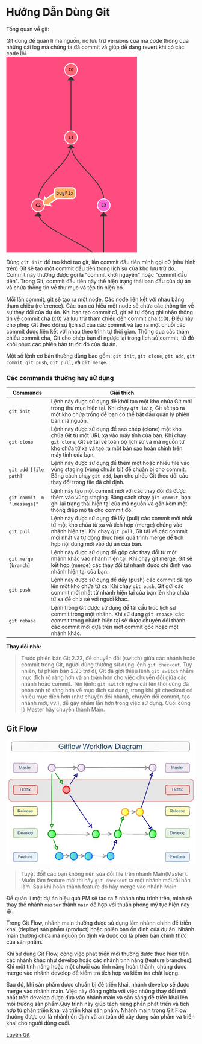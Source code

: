 # Hướng Dẫn Dùng Git

Tổng quan về git:  

Git dùng để quản lí mã nguồn, nó lưu trữ versions của mã code thông qua những cái log mà chúng ta đã commit và giúp dễ dàng revert khi có các code lỗi.  
![alt text](./img/git.png)  

Dùng `git init` để tạo khởi tạo git, lần commit đầu tiên mình gọi c0 (như hình trên) Git sẽ tạo một commit đầu tiên trong lịch sử của kho lưu trữ đó. Commit này thường được gọi là "commit khởi nguyên" hoặc "commit đầu tiên". Trong Git, commit đầu tiên này thể hiện trạng thái ban đầu của dự án và chứa thông tin về thư mục và tệp tin hiện có. 

Mỗi lần commit, git sẽ tạo ra một node. Các node liên kết với nhau bằng tham chiếu (reference). Các bạn cứ hiểu một node sẽ chứa các thông tin về sự thay đổi của dự án. Khi bạn tạo commit c1, git sẽ tự động ghi nhận thông tin về commit cha (c0) và lưu trữ tham chiếu đến commit cha (c0). Điều này cho phép Git theo dõi sự lịch sử của các commit và tạo ra một chuỗi các commit được liên kết với nhau theo trình tự thời gian. Thông qua các tham chiếu commit cha, Git cho phép bạn đi ngược lại trong lịch sử commit, từ đó khôi phục các phiên bản trước đó của dự án.  

Một số lệnh cơ bản thường dùng bao gồm: `git init`, `git clone`, `git add`, `git commit`, `git push`, `git pull`, và `git merge`. 

### Các commands thường hay sử dụng

| Commands | Giải thích |
| --- | --- |
| `git init` | Lệnh này được sử dụng để khởi tạo một kho chứa Git mới trong thư mục hiện tại. Khi chạy `git init`, Git sẽ tạo ra một kho chứa trống để bạn có thể bắt đầu quản lý phiên bản mã nguồn. |
| `git clone` | Lệnh này được sử dụng để sao chép (clone) một kho chứa Git từ một URL xa vào máy tính của bạn. Khi chạy `git clone`, Git sẽ tải về toàn bộ lịch sử và mã nguồn từ kho chứa từ xa và tạo ra một bản sao hoàn chỉnh trên máy tính của bạn. |
| `git add [file path]` | Lệnh này được sử dụng để thêm một hoặc nhiều file vào vùng staging (vùng chuẩn bị) để chuẩn bị cho commit. Bằng cách chạy `git add`, bạn cho phép Git theo dõi các thay đổi trong file đã chỉ định. |
| `git commit -m "[message]"` | Lệnh này tạo một commit mới với các thay đổi đã được thêm vào vùng staging. Bằng cách chạy `git commit`, bạn ghi lại trạng thái hiện tại của mã nguồn và gắn kèm một thông điệp mô tả cho commit đó. |
| `git pull` | Lệnh này được sử dụng để lấy (pull) các commit mới nhất từ một kho chứa từ xa và tích hợp (merge) chúng vào nhánh hiện tại. Khi chạy `git pull`, Git tải về các commit mới nhất và tự động thực hiện quá trình merge để tích hợp nội dung mới vào dự án của bạn. |
| `git merge [branch]` | Lệnh này được sử dụng để gộp các thay đổi từ một nhánh khác vào nhánh hiện tại. Khi chạy git merge, Git sẽ kết hợp (merge) các thay đổi từ nhánh được chỉ định vào nhánh hiện tại của bạn. |
| `git push` | Lệnh này được sử dụng để đẩy (push) các commit đã tạo lên một kho chứa từ xa. Khi chạy `git push`, Git gửi các commit mới nhất từ nhánh hiện tại của bạn lên kho chứa từ xa để chia sẻ với người khác. |
| `git rebase` | Lệnh trong Git được sử dụng để tái cấu trúc lịch sử commit trong một nhánh. Khi sử dụng `git rebase`, các commit trong nhánh hiện tại sẽ được chuyển đổi thành các commit mới dựa trên một commit gốc hoặc một nhánh khác. |

**Thay đổi nhỏ:** 
>Trước phiên bản Git 2.23, để chuyển đổi (switch) giữa các nhánh hoặc commit trong Git, người dùng thường sử dụng lệnh `git checkout`. Tuy nhiên, từ phiên bản 2.23 trở đi, Git đã giới thiệu lệnh `git switch` nhằm mục đích rõ ràng hơn và an toàn hơn cho việc chuyển đổi giữa các nhánh hoặc commit. Tên lệnh: `git switch` nghe cái tên thôi cũng đã phản ánh rõ ràng hơn về mục đích sử dụng, trong khi git checkout có nhiều mục đích hơn (như chuyển đổi nhánh, chuyển đổi commit, tạo nhánh mới, vv.), dễ gây nhầm lẫn hơn trong việc sử dụng. Cuối cùng là Master hãy chuyển thành Main.  

## Git Flow  
![alt text](./img/gitflow-hotfix-branch-diagram.jpg)  
> Tuyệt đối! các bạn không nên sửa đổi file trên nhánh Main(Master). Muốn làm feature mới thì hãy `git checkout` ra một nhánh mới rồi hẳn làm. Sau khi hoàn thành feature đó hãy merge vào nhánh Main.  
 
Để quản lí một dự án hiệu quả PM sẽ tạo ra 5 nhánh như trình trên, mình sẽ thay thế nhánh `master` thành `main` để hợp với thuần phong mỹ tục hiện nay &#x1F600;.  

Trong Git Flow, nhánh main thường được sử dụng làm nhánh chính để triển khai (deploy) sản phẩm (product) hoặc phiên bản ổn định của dự án. Nhánh main thường chứa mã nguồn ổn định và được coi là phiên bản chính thức của sản phẩm.  

Khi sử dụng Git Flow, công việc phát triển mới thường được thực hiện trên các nhánh khác như develop hoặc các nhánh tính năng (feature branches). Khi một tính năng hoặc một chuỗi các tính năng hoàn thành, chúng được merge vào nhánh develop để kiểm tra tích hợp và kiểm tra chất lượng.  

Sau đó, khi sản phẩm được chuẩn bị để triển khai, nhánh develop sẽ được merge vào nhánh main. Việc này đồng nghĩa với việc những thay đổi mới nhất trên develop được đưa vào nhánh main và sẵn sàng để triển khai lên môi trường sản phẩm.Quy trình này giúp tách riêng phần phát triển và tích hợp từ phần triển khai và triển khai sản phẩm. Nhánh main trong Git Flow thường được coi là nhánh ổn định và an toàn để xây dựng sản phẩm và triển khai cho người dùng cuối.  


[Luyện Git](https://learngitbranching.js.org/)